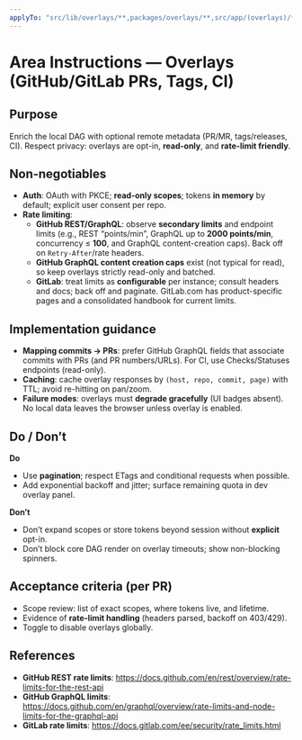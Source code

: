 ```yaml
---
applyTo: "src/lib/overlays/**,packages/overlays/**,src/app/(overlays)/**"
---
```


# Area Instructions — Overlays (GitHub/GitLab PRs, Tags, CI)

## Purpose
Enrich the local DAG with optional remote metadata (PR/MR, tags/releases, CI). Respect privacy: overlays are opt-in, **read-only**, and **rate-limit friendly**.

## Non-negotiables
- **Auth**: OAuth with PKCE; **read-only scopes**; tokens **in memory** by default; explicit user consent per repo.
- **Rate limiting**:
  - **GitHub REST/GraphQL**: observe **secondary limits** and endpoint limits (e.g., REST “points/min”, GraphQL up to **2000 points/min**, concurrency ≤ **100**, and GraphQL content-creation caps). Back off on `Retry-After`/rate headers.
  - **GitHub GraphQL content creation caps** exist (not typical for read), so keep overlays strictly read-only and batched.
  - **GitLab**: treat limits as **configurable** per instance; consult headers and docs; back off and paginate. GitLab.com has product-specific pages and a consolidated handbook for current limits.

## Implementation guidance
- **Mapping commits → PRs**: prefer GitHub GraphQL fields that associate commits with PRs (and PR numbers/URLs). For CI, use Checks/Statuses endpoints (read-only).
- **Caching**: cache overlay responses by `(host, repo, commit, page)` with TTL; avoid re-hitting on pan/zoom.
- **Failure modes**: overlays must **degrade gracefully** (UI badges absent). No local data leaves the browser unless overlay is enabled.

## Do / Don’t
**Do**
- Use **pagination**; respect ETags and conditional requests when possible.
- Add exponential backoff and jitter; surface remaining quota in dev overlay panel.

**Don’t**
- Don’t expand scopes or store tokens beyond session without **explicit** opt-in.
- Don’t block core DAG render on overlay timeouts; show non-blocking spinners.

## Acceptance criteria (per PR)
- Scope review: list of exact scopes, where tokens live, and lifetime.
- Evidence of **rate-limit handling** (headers parsed, backoff on 403/429).
- Toggle to disable overlays globally.

## References
- **GitHub REST rate limits**: https://docs.github.com/en/rest/overview/rate-limits-for-the-rest-api
- **GitHub GraphQL limits**: https://docs.github.com/en/graphql/overview/rate-limits-and-node-limits-for-the-graphql-api
- **GitLab rate limits**: https://docs.gitlab.com/ee/security/rate_limits.html
